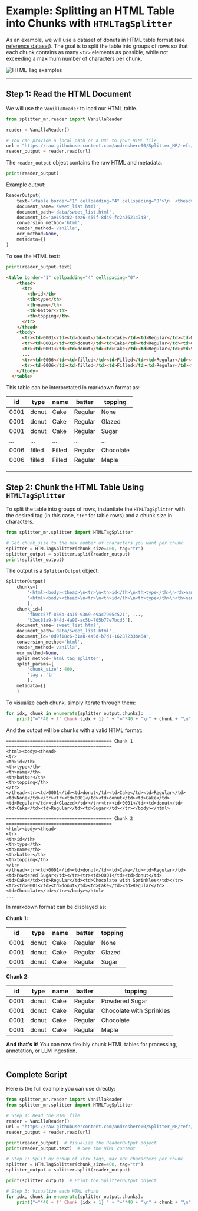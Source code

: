 # **Example**: Splitting an HTML Table into Chunks with `HTMLTagSplitter`

As an example, we will use a dataset of donuts in HTML table format (see [reference dataset](https://github.com/andreshere00/Splitter_MR/blob/main/data/sweet_list.html)).
The goal is to split the table into groups of rows so that each chunk contains as many `<tr>` elements as possible, while not exceeding a maximum number of characters per chunk.

![HTML Tag examples](https://www.tutorialspoint.com/html/images/html_basic_tags.jpg)

---

## Step 1: Read the HTML Document

We will use the `VanillaReader` to load our HTML table.

```python
from splitter_mr.reader import VanillaReader

reader = VanillaReader()

# You can provide a local path or a URL to your HTML file
url = "https://raw.githubusercontent.com/andreshere00/Splitter_MR/refs/heads/main/data/sweet_list.html"
reader_output = reader.read(url)
```

The `reader_output` object contains the raw HTML and metadata.

```python
print(reader_output)
```

Example output:

```python
ReaderOutput(
    text='<table border="1" cellpadding="4" cellspacing="0">\n  <thead>\n    <tr> ...',
    document_name='sweet_list.html',
    document_path='data/sweet_list.html',
    document_id='ae194c82-4ea6-465f-8d49-fc2a36214748',
    conversion_method='html',
    reader_method='vanilla',
    ocr_method=None,
    metadata={}
)
```

To see the HTML text:

```python
print(reader_output.text)
```

```html
<table border="1" cellpadding="4" cellspacing="0">
    <thead>
      <tr>
        <th>id</th>
        <th>type</th>
        <th>name</th>
        <th>batter</th>
        <th>topping</th>
      </tr>
    </thead>
    <tbody>
      <tr><td>0001</td><td>donut</td><td>Cake</td><td>Regular</td><td>None</td></tr>
      <tr><td>0001</td><td>donut</td><td>Cake</td><td>Regular</td><td>Glazed</td></tr>
      <tr><td>0001</td><td>donut</td><td>Cake</td><td>Regular</td><td>Sugar</td></tr>
      ...
      <tr><td>0006</td><td>filled</td><td>Filled</td><td>Regular</td><td>Chocolate</td></tr>
      <tr><td>0006</td><td>filled</td><td>Filled</td><td>Regular</td><td>Maple</td></tr>
    </tbody>
  </table>
```

This table can be interpretated in markdown format as:

|id|type|name|batter|topping|
|--- |--- |--- |--- |--- |
|0001|donut|Cake|Regular|None|
|0001|donut|Cake|Regular|Glazed|
|0001|donut|Cake|Regular|Sugar|
|...|...|...|...|...|
|0006|filled|Filled|Regular|Chocolate|
|0006|filled|Filled|Regular|Maple|


---

## Step 2: Chunk the HTML Table Using `HTMLTagSplitter`

To split the table into groups of rows, instantiate the `HTMLTagSplitter` with the desired tag (in this case, `"tr"` for table rows) and a chunk size in characters.

```python
from splitter_mr.splitter import HTMLTagSplitter

# Set chunk_size to the max number of characters you want per chunk
splitter = HTMLTagSplitter(chunk_size=400, tag="tr")
splitter_output = splitter.split(reader_output)
print(splitter_output)
```

The output is a `SplitterOutput` object:

```python
SplitterOutput(
    chunks=[
        '<html><body><thead>\n<tr>\n<th>id</th>\n<th>type</th>\n<th>name</th>\n<th>batter</th>\n<th>topping</th>\n</tr>\n</thead><tr><td>0001</td><td>donut</td><td>Cake</td><td>Regular</td><td>None</td></tr><tr><td>0001</td><td>donut</td><td>Cake</td><td>Regular</td><td>Glazed</td></tr><tr><td>0001</td><td>donut</td><td>Cake</td><td>Regular</td><td>Sugar</td></tr></body></html>', ... 
        '<html><body><thead>\n<tr>\n<th>id</th>\n<th>type</th>\n<th>name</th>\n<th>batter</th>\n<th>topping</th>\n</tr>\n</thead><tr><td>0006</td><td>filled</td><td>Filled</td><td>Regular</td><td>Powdered Sugar</td></tr><tr><td>0006</td><td>filled</td><td>Filled</td><td>Regular</td><td>Chocolate</td></tr><tr><td>0006</td><td>filled</td><td>Filled</td><td>Regular</td><td>Maple</td></tr></body></html>'
        ],
    chunk_id=[
        'fb0cc57f-866b-4a15-9369-e9ac7905c521', ..., 
        'b2ec81a9-044d-4a90-ac5b-705b77e7bcd5'], 
    document_name='sweet_list.html', 
    document_path='data/sweet_list.html', 
    document_id='0d9f18c6-31a8-4a5d-b7d1-16287233ba64', 
    conversion_method='html', 
    reader_method='vanilla', 
    ocr_method=None, 
    split_method='html_tag_splitter', 
    split_params={
        'chunk_size': 400, 
        'tag': 'tr'
        }, 
    metadata={}
    )
```

To visualize each chunk, simply iterate through them:

```python
for idx, chunk in enumerate(splitter_output.chunks):
    print("="*40 + f" Chunk {idx + 1} " + "="*40 + "\n" + chunk + "\n")
```

And the output will be chunks with a valid HTML format:

```
======================================== Chunk 1 ========================================
<html><body><thead>
<tr>
<th>id</th>
<th>type</th>
<th>name</th>
<th>batter</th>
<th>topping</th>
</tr>
</thead><tr><td>0001</td><td>donut</td><td>Cake</td><td>Regular</td><td>None</td></tr><tr><td>0001</td><td>donut</td><td>Cake</td><td>Regular</td><td>Glazed</td></tr><tr><td>0001</td><td>donut</td><td>Cake</td><td>Regular</td><td>Sugar</td></tr></body></html>

======================================== Chunk 2 ========================================
<html><body><thead>
<tr>
<th>id</th>
<th>type</th>
<th>name</th>
<th>batter</th>
<th>topping</th>
</tr>
</thead><tr><td>0001</td><td>donut</td><td>Cake</td><td>Regular</td><td>Powdered Sugar</td></tr><tr><td>0001</td><td>donut</td><td>Cake</td><td>Regular</td><td>Chocolate with Sprinkles</td></tr><tr><td>0001</td><td>donut</td><td>Cake</td><td>Regular</td><td>Chocolate</td></tr></body></html>
...
```

In markdown format can be displayed as:

**Chunk 1:**

| id   | type  | name | batter  | topping |
|-------|-------|-------|---------|---------|
| 0001  | donut | Cake  | Regular | None    |
| 0001  | donut | Cake  | Regular | Glazed  |
| 0001  | donut | Cake  | Regular | Sugar   |

**Chunk 2:**

| id   | type  | name | batter  | topping |
|-------|-------|-------|---------|---------|
| 0001  | donut | Cake  | Regular | Powdered Sugar          |
| 0001  | donut | Cake  | Regular | Chocolate with Sprinkles|
| 0001  | donut | Cake  | Regular | Chocolate               |
| 0001  | donut | Cake  | Regular | Maple                   |

**And that's it!** You can now flexibly chunk HTML tables for processing, annotation, or LLM ingestion.

---

## Complete Script

Here is the full example you can use directly:

```python
from splitter_mr.reader import VanillaReader
from splitter_mr.splitter import HTMLTagSplitter

# Step 1: Read the HTML file
reader = VanillaReader()
url = "https://raw.githubusercontent.com/andreshere00/Splitter_MR/refs/heads/main/data/sweet_list.html"  # Use your path or URL here
reader_output = reader.read(url)

print(reader_output)  # Visualize the ReaderOutput object
print(reader_output.text)  # See the HTML content

# Step 2: Split by group of <tr> tags, max 400 characters per chunk
splitter = HTMLTagSplitter(chunk_size=400, tag="tr")
splitter_output = splitter.split(reader_output)

print(splitter_output)  # Print the SplitterOutput object

# Step 3: Visualize each HTML chunk
for idx, chunk in enumerate(splitter_output.chunks):
    print("="*40 + f" Chunk {idx + 1} " + "="*40 + "\n" + chunk + "\n")
```
